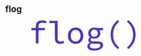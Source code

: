 # flog

<p align="center">
<img src="https://github.com/mrgnhnt96/flog/blob/master/assets/images/flog.png" height="100" alt="flog" />
</p>
